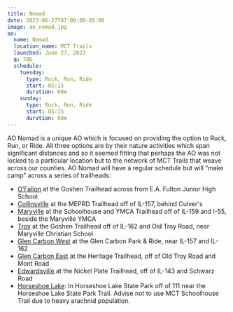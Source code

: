 ```yaml
---
title: Nomad
date: 2023-06-27T07:00:00-05:00
image: ao_nomad.jpg
ao:
  name: Nomad
  location_name: MCT Trails
  launched: June 27, 2023
  q: TBD
  schedule:
    tuesday:
      type: Ruck, Run, Ride
      start: 05:15
      duration: 60m
    sunday:
      type: Ruck, Run, Ride
      start: 05:15
      duration: 60m
---
```

AO Nomad is a unique AO which is focused on providing the option to Ruck, Run, or Ride.
All three options are by their nature activities which span significant distances and so it seemed fitting that perhaps the AO was not locked to a particular location but to the network of MCT Trails that weave across our counties.
AO Nomad will have a regular schedule but will “make camp” across a series of trailheads:

- [O’Fallon](https://goo.gl/maps/JQhFPwAVBya71Qac8) at the Goshen Trailhead across from E.A. Fulton Junior High School
- [Collinsville](https://goo.gl/maps/PBLbu43WUK7c2LKYA) at the MEPRD Trailhead off of IL-157, behind Culver's
- [Maryville](https://goo.gl/maps/v1dPtpuXb2pBbBaY6) at the Schoolhouse and YMCA Trailhead off of IL-159 and I-55, beside the Maryville YMCA
- [Troy](https://goo.gl/maps/GgpWc7vijBxReXg57) at the Goshen Trailhead off of IL-162 and Old Troy Road, near Maryville Christian School
- [Glen Carbon West](https://goo.gl/maps/GjgEZjy7z6c7uWZC7) at the Glen Carbon Park & Ride, near IL-157 and IL-162
- [Glen Carbon East](https://goo.gl/maps/jFHs7n4gkDgeAtq97) at the Heritage Trailhead, off of Old Troy Road and Mont Road
- [Edwardsville](https://goo.gl/maps/15M6RbE141DKkJXz8) at the Nickel Plate Trailhead, off of IL-143 and Schwarz Road
- [Horseshoe Lake](https://maps.app.goo.gl/ahF52iR6eQPC5qvu5): In Horseshoe Lake State Park off of 111 near the Horseshoe Lake State Park Trail. Advise not to use MCT Schoolhouse Trail due to heavy arachnid population.
